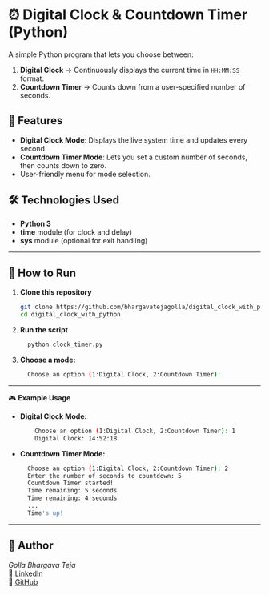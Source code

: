 # ⏰ Digital Clock & Countdown Timer (Python)

A simple Python program that lets you choose between:
1. **Digital Clock** → Continuously displays the current time in `HH:MM:SS` format.
2. **Countdown Timer** → Counts down from a user-specified number of seconds.



## 📌 Features
- **Digital Clock Mode**: Displays the live system time and updates every second.
- **Countdown Timer Mode**: Lets you set a custom number of seconds, then counts down to zero.
- User-friendly menu for mode selection.



## 🛠️ Technologies Used
- **Python 3**
- **time** module (for clock and delay)
- **sys** module (optional for exit handling)

---

## 🚀 How to Run
1. **Clone this repository**
   ```bash
   git clone https://github.com/bhargavatejagolla/digital_clock_with_python.git
   cd digital_clock_with_python
2. **Run the script**
   ```bash
     python clock_timer.py
    ```
3. **Choose a mode:**
   ```bash
     Choose an option (1:Digital Clock, 2:Countdown Timer):
    ```
----

🎮 **Example Usage**

  - **Digital Clock Mode:**
      ```bash
          Choose an option (1:Digital Clock, 2:Countdown Timer): 1
          Digital Clock: 14:52:18
      ```
  - **Countdown Timer Mode:**
      ```bash
        Choose an option (1:Digital Clock, 2:Countdown Timer): 2
        Enter the number of seconds to countdown: 5
        Countdown Timer started!
        Time remaining: 5 seconds
        Time remaining: 4 seconds
        ...
        Time's up!
      ```
----
## 👤 Author
*Golla Bhargava Teja*  
🔗 [LinkedIn](https://www.linkedin.com/in/golla-bhargava-teja/)  
🔗 [GitHub](https://github.com/<your-username>)



